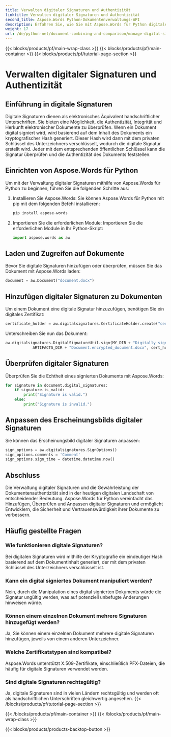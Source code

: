 ```yaml
---
title: Verwalten digitaler Signaturen und Authentizität
linktitle: Verwalten digitaler Signaturen und Authentizität
second_title: Aspose.Words Python-Dokumentenverwaltungs-API
description: Erfahren Sie, wie Sie mit Aspose.Words für Python digitale Signaturen verwalten und die Authentizität von Dokumenten sicherstellen. Schritt-für-Schritt-Anleitung mit Quellcode.
weight: 17
url: /de/python-net/document-combining-and-comparison/manage-digital-signatures/
---
```


{{< blocks/products/pf/main-wrap-class >}}
{{< blocks/products/pf/main-container >}}
{{< blocks/products/pf/tutorial-page-section >}}

# Verwalten digitaler Signaturen und Authentizität

## Einführung in digitale Signaturen

Digitale Signaturen dienen als elektronisches Äquivalent handschriftlicher Unterschriften. Sie bieten eine Möglichkeit, die Authentizität, Integrität und Herkunft elektronischer Dokumente zu überprüfen. Wenn ein Dokument digital signiert wird, wird basierend auf dem Inhalt des Dokuments ein kryptografischer Hash generiert. Dieser Hash wird dann mit dem privaten Schlüssel des Unterzeichners verschlüsselt, wodurch die digitale Signatur erstellt wird. Jeder mit dem entsprechenden öffentlichen Schlüssel kann die Signatur überprüfen und die Authentizität des Dokuments feststellen.

## Einrichten von Aspose.Words für Python

Um mit der Verwaltung digitaler Signaturen mithilfe von Aspose.Words für Python zu beginnen, führen Sie die folgenden Schritte aus:

1. Installieren Sie Aspose.Words: Sie können Aspose.Words für Python mit pip mit dem folgenden Befehl installieren:
   
   ```python
   pip install aspose-words
   ```

2. Importieren Sie die erforderlichen Module: Importieren Sie die erforderlichen Module in Ihr Python-Skript:
   
   ```python
   import aspose.words as aw
   ```

## Laden und Zugreifen auf Dokumente

Bevor Sie digitale Signaturen hinzufügen oder überprüfen, müssen Sie das Dokument mit Aspose.Words laden:

```python
document = aw.Document("document.docx")
```

## Hinzufügen digitaler Signaturen zu Dokumenten

Um einem Dokument eine digitale Signatur hinzuzufügen, benötigen Sie ein digitales Zertifikat:

```python
certificate_holder = aw.digitalsignatures.CertificateHolder.create("certificate.pfx", "password")
```

Unterschreiben Sie nun das Dokument:

```python
aw.digitalsignatures.DigitalSignatureUtil.sign(MY_DIR + "Digitally signed.docx",
            ARTIFACTS_DIR + "Document.encrypted_document.docx", cert_holder, sign_options)
```

## Überprüfen digitaler Signaturen

Überprüfen Sie die Echtheit eines signierten Dokuments mit Aspose.Words:

```python
for signature in document.digital_signatures:
    if signature.is_valid:
        print("Signature is valid.")
    else:
        print("Signature is invalid.")
```

## Anpassen des Erscheinungsbilds digitaler Signaturen

Sie können das Erscheinungsbild digitaler Signaturen anpassen:

```python
sign_options = aw.digitalsignatures.SignOptions()
sign_options.comments = 'Comment'
sign_options.sign_time = datetime.datetime.now()
```

## Abschluss

Die Verwaltung digitaler Signaturen und die Gewährleistung der Dokumentenauthentizität sind in der heutigen digitalen Landschaft von entscheidender Bedeutung. Aspose.Words für Python vereinfacht das Hinzufügen, Überprüfen und Anpassen digitaler Signaturen und ermöglicht Entwicklern, die Sicherheit und Vertrauenswürdigkeit ihrer Dokumente zu verbessern.

## Häufig gestellte Fragen

### Wie funktionieren digitale Signaturen?

Bei digitalen Signaturen wird mithilfe der Kryptografie ein eindeutiger Hash basierend auf dem Dokumentinhalt generiert, der mit dem privaten Schlüssel des Unterzeichners verschlüsselt ist.

### Kann ein digital signiertes Dokument manipuliert werden?

Nein, durch die Manipulation eines digital signierten Dokuments würde die Signatur ungültig werden, was auf potenziell unbefugte Änderungen hinweisen würde.

### Können einem einzelnen Dokument mehrere Signaturen hinzugefügt werden?

Ja, Sie können einem einzelnen Dokument mehrere digitale Signaturen hinzufügen, jeweils von einem anderen Unterzeichner.

### Welche Zertifikatstypen sind kompatibel?

Aspose.Words unterstützt X.509-Zertifikate, einschließlich PFX-Dateien, die häufig für digitale Signaturen verwendet werden.

### Sind digitale Signaturen rechtsgültig?

Ja, digitale Signaturen sind in vielen Ländern rechtsgültig und werden oft als handschriftlichen Unterschriften gleichwertig angesehen.
{{< /blocks/products/pf/tutorial-page-section >}}

{{< /blocks/products/pf/main-container >}}
{{< /blocks/products/pf/main-wrap-class >}}

{{< blocks/products/products-backtop-button >}}
